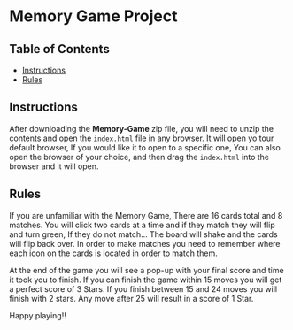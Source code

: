 # Memory Game Project

## Table of Contents

* [Instructions](#instructions)
* [Rules](#Rules)

## Instructions

After downloading the **Memory-Game** zip file, you will need to unzip the contents and open the `index.html` file in any browser. It will open yo tour default browser, If you would like it to open to a specific one, You can also open the browser of your choice, and then drag the `index.html` into the browser and it will open.

## Rules

If you are unfamiliar with the Memory Game, There are 16 cards total and 8 matches. You will click two cards at a time and if they match they will flip and turn green,
If they do not match... The board will shake and the cards will flip back over. In order to make matches you need to remember where each icon on the cards is located in order to match them. 

At the end of the game you will see a pop-up with your final score and time it took you to finish. 
If you can finish the game within 15 moves you will get a perfect score of 3 Stars. If you finish between 15 and 24 moves you will finish with 2 stars. Any move after 25 will result in a score of 1 Star.


Happy playing!!
